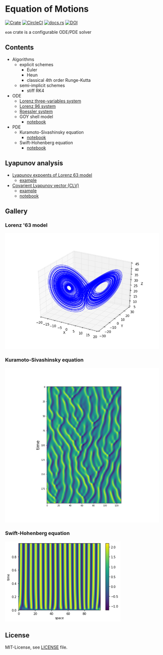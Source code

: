 Equation of Motions
====================
[![Crate](http://meritbadge.herokuapp.com/eom)](https://crates.io/crates/eom)
[![CircleCI](https://circleci.com/gh/termoshtt/eom/tree/master.svg?style=shield)](https://circleci.com/gh/termoshtt/eom/tree/master)
[![docs.rs](https://docs.rs/eom/badge.svg)](https://docs.rs/eom)
[![DOI](https://zenodo.org/badge/68349467.svg)](https://zenodo.org/badge/latestdoi/68349467)

`eom` crate is a configurable ODE/PDE solver

Contents
---------
- Algorithms
  - explicit schemes
    - Euler
    - Heun
    - classical 4th order Runge-Kutta
  - semi-implicit schemes
    - stiff RK4
- ODE
  - [Lorenz three-variables system](https://en.wikipedia.org/wiki/Lorenz_system)
  - [Lorenz 96 system](https://en.wikipedia.org/wiki/Lorenz_96_model)
  - [Roessler system](https://en.wikipedia.org/wiki/R%C3%B6ssler_attractor)
  - GOY shell model
    - [notebook](GOY.ipynb)
- PDE
  - Kuramoto-Sivashinsky equation
    - [notebook](KSE.ipynb)
  - Swift-Hohenberg equation
    - [notebook](Swift-Hohenberg.ipynb)

Lyapunov analysis
-----------------
- [Lyapunov expoents of Lorenz 63 model](http://sprott.physics.wisc.edu/chaos/lorenzle.htm)
  - [example](examples/lyapunov.rs)
- [Covarient Lyapunov vector (CLV)](https://arxiv.org/abs/1212.3961)
  - [example](examples/clv.rs) 
  - [notebook](CLV.ipynb)

Gallery
--------

### Lorenz '63 model
![Lorenz63](lorenz63.png)

### Kuramoto-Sivashinsky equation
![KSE](kse.png)

### Swift-Hohenberg equation
![SWE](swe.png)

License
-------
MIT-License, see [LICENSE](LICENSE) file.
